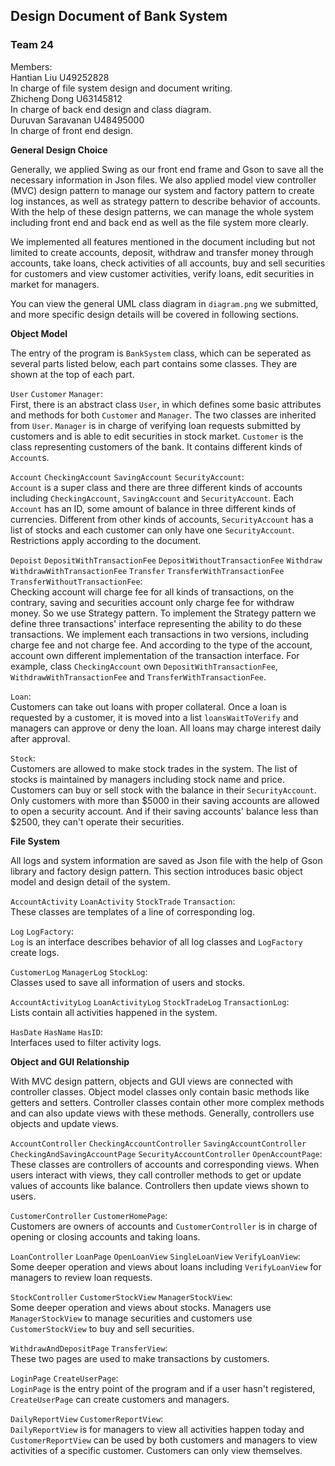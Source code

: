 ## Design Document of Bank System

### Team 24

Members: \
Hantian Liu U49252828 \
In charge of file system design and document writing. \
Zhicheng Dong U63145812 \
In charge of back end design and class diagram. \
Duruvan Saravanan U48495000 \
In charge of front end design.

**General Design Choice**

Generally, we applied Swing as our front end frame 
and Gson to save all the necessary information in
Json files. We also applied model view controller (MVC)
design pattern to manage our system and factory pattern
to create log instances, as well as strategy pattern to
describe behavior of accounts. With the help of these 
design patterns, we can manage the whole system including
front end and back end as well as the file system more clearly.

We implemented all features mentioned in the document
including but not limited to create accounts, deposit, 
withdraw and transfer money through accounts, take loans,
check activities of all accounts, buy and sell securities
for customers and view customer activities, verify loans,
edit securities in market for managers. 

You can view the general UML class diagram in
`diagram.png` we submitted, and more specific design
details will be covered in following sections.

**Object Model**

The entry of the program is `BankSystem` class, which can
be seperated as several parts listed below, each part 
contains some classes. They are shown at the top of each
part. 

`User` `Customer` `Manager`:\
First, there is an abstract class `User`, in which defines
some basic attributes and methods for both `Customer` and
`Manager`. The two classes are inherited from `User`. 
`Manager` is in charge of verifying loan requests submitted
by customers and is able to edit securities in stock market.
`Customer` is the class representing customers of the bank.
It contains different kinds of `Account`s.

`Account` `CheckingAccount` `SavingAccount` `SecurityAccount`: \
`Account` is a super class and there are three
different kinds of accounts including `CheckingAccount`,
`SavingAccount` and `SecurityAccount`. Each `Account` has
an ID, some amount of balance in three different kinds of
currencies. Different from other kinds of accounts, `SecurityAccount`
has a list of stocks and each customer can only have one
`SecurityAccount`. Restrictions apply according to the document.

`Depoist` `DepositWithTransactionFee` `DepositWithoutTransactionFee`
`Withdraw` `WithdrawWithTransactionFee`
`Transfer` `TransferWithTransactionFee` `TransferWithoutTransactionFee`:\
Checking account will charge fee for all kinds of transactions, on the contrary, saving and securities account only charge fee for withdraw money. So we use Strategy pattern. To implement the Strategy pattern we define three transactions' interface representing the ability to do these transactions. We implement each transactions in two versions, including charge fee and not charge fee. And according to the type of the account, account own different implementation of the transaction interface. For example, class `CheckingAccount` own `DepositWithTransactionFee`, `WithdrawWithTransactionFee` and `TransferWithTransactionFee`.

`Loan`: \
Customers can take out loans with proper collateral. Once
a loan is requested by a customer, it is moved into a list
`loansWaitToVerify` and managers can approve or deny the
loan. All loans may charge interest daily after approval.

`Stock`: \
Customers are allowed to make stock trades in the system.
The list of stocks is maintained by managers including
stock name and price. Customers can buy or sell stock with
the balance in their `SecurityAccount`. Only customers 
with more than $5000 in their saving accounts are allowed
to open a security account. And if their saving accounts' balance less than $2500, they can't operate their securities.

**File System**

All logs and system information are saved as Json file with
the help of Gson library and factory design pattern. This 
section introduces basic object model and design detail of
the system. 

`AccountActivity` `LoanActivity` `StockTrade` `Transaction`: \
These classes are templates of a line of corresponding log.

`Log` `LogFactory`: \
`Log` is an interface describes behavior of all log classes
and `LogFactory` create logs.

`CustomerLog` `ManagerLog` `StockLog`: \
Classes used to save all information of users and stocks.

`AccountActivityLog` `LoanActivityLog` `StockTradeLog`
`TransactionLog`: \
Lists contain all activities happened in the system.

`HasDate` `HasName` `HasID`: \
Interfaces used to filter activity logs.

**Object and GUI Relationship**

With MVC design pattern, objects and GUI views are connected
with controller classes. Object model classes only contain
basic methods like getters and setters. Controller classes
contain other more complex methods and can also update views
with these methods. Generally, controllers use objects and
update views.

`AccountController` `CheckingAccountController` `SavingAccountController`
`CheckingAndSavingAccountPage` `SecurityAccountController`
`OpenAccountPage`: \
These classes are controllers of accounts and corresponding
views. When users interact with views, they call controller
methods to get or update values of accounts like balance.
Controllers then update views shown to users.

`CustomerController` `CustomerHomePage`: \
Customers are owners of accounts and `CustomerController`
is in charge of opening or closing accounts and taking loans.

`LoanController` `LoanPage` `OpenLoanView` `SingleLoanView` `VerifyLoanView`: \
Some deeper operation and views about loans including 
`VerifyLoanView` for managers to review loan requests.

`StockController` `CustomerStockView` `ManagerStockView`: \
Some deeper operation and views about stocks. Managers
use `ManagerStockView` to manage securities and customers
use `CustomerStockView` to buy and sell securities.

`WithdrawAndDepositPage` `TransferView`: \
These two pages are used to make transactions by customers.

`LoginPage` `CreateUserPage`: \
`LoginPage` is the entry point of the program and if 
a user hasn't registered, `CreateUserPage` can create
customers and managers.

`DailyReportView` `CustomerReportView`: \
`DailyReportView` is for managers to view all activities
happen today and `CustomerReportView` can be used by both
customers and managers to view activities of a specific
customer. Customers can only view themselves.

